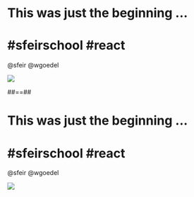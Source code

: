<!-- .slide:-->




# This was just the beginning ...


# #sfeirschool #react
@sfeir @wgoedel


![](./assets/images/g156f47c483_0_105.png)

##==##
<!-- .slide:-->




# This was just the beginning ...


# #sfeirschool #react
@sfeir @wgoedel

![](./assets/images/g5531171877_15_7.png)
